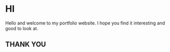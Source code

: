 # HI

Hello and welcome to my portfolio website. I hope you find it interesting and good to look at.

## THANK YOU